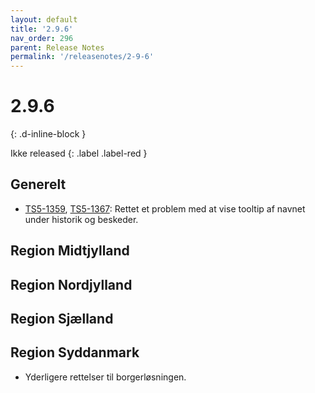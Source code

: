 ```yaml
---
layout: default
title: '2.9.6'
nav_order: 296
parent: Release Notes
permalink: '/releasenotes/2-9-6'
---
```


# 2.9.6
{: .d-inline-block }

Ikke released
{: .label .label-red }

## Generelt
- [TS5-1359](https://sd.trifork.com/browse/TS5-1359), [TS5-1367](https://sd.trifork.com/browse/TS5-1367): Rettet et problem med at vise tooltip af navnet under historik og beskeder.

## Region Midtjylland

## Region Nordjylland

## Region Sjælland

## Region Syddanmark
- Yderligere rettelser til borgerløsningen.

